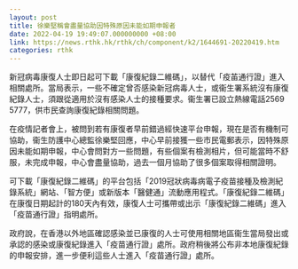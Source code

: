 ```yaml
---
layout: post
title: 徐樂堅稱會盡量協助因特殊原因未能如期申報者
date: 2022-04-19 19:49:07.000000000 +08:00
link: https://news.rthk.hk/rthk/ch/component/k2/1644691-20220419.htm
categories: rthk
---
```


新冠病毒康復人士即日起可下載「康復紀錄二維碼」，以替代「疫苖通行證」進入相關處所。當局表示，一些不確定曾否感染新冠病毒人士，或衞生署系統沒有康復紀錄人士，須跟從適用於沒有感染人士的接種要求。衞生署已設立熱線電話2569 5777，供市民查詢康復紀錄相關問題。

在疫情記者會上，被問到若有康復者早前錯過經快速平台申報，現在是否有機制可協助，衞生防護中心總監徐樂堅回應，中心早前接獲一些市民電郵表示，因特殊原因未能如期申報，中心會問對方一些問題，有些個案有檢測相片，但可能當時不舒服，未完成申報，中心會盡量協助，過去一個月協助了很多個案取得相關證明。

可下載「康復紀錄二維碼」的平台包括「2019冠狀病毒病電子疫苗接種及檢測紀錄系統」網站、「智方便」或新版本「醫健通」流動應用程式。「康復紀錄二維碼」在康復日期起計的180天內有效，康復人士可攜帶或出示「康復紀錄二維碼」進入「疫苗通行證」指明處所。

政府說，在香港以外地區確認感染並已康復的人士可使用相關地區衞生當局發出或承認的感染或康復紀錄進入「疫苗通行證」處所。政府稍後將公布非本地康復紀錄的申報安排，進一步便利這些人士進入「疫苗通行證」處所。

